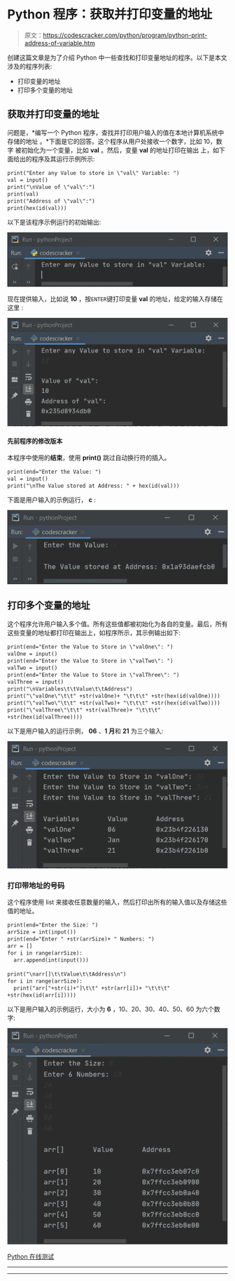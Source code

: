 # Python 程序：获取并打印变量的地址

> 原文：<https://codescracker.com/python/program/python-print-address-of-variable.htm>

创建这篇文章是为了介绍 Python 中一些查找和打印变量地址的程序。以下是本文涉及的程序列表:

*   打印变量的地址
*   打印多个变量的地址

## 获取并打印变量的地址

问题是，*编写一个 Python 程序，查找并打印用户输入的值在本地计算机系统中存储的地址 。*下面是它的回答。这个程序从用户处接收一个数字，比如 10，数字 被初始化为一个变量，比如 **val** 。然后，变量 **val** 的地址打印在输出 上，如下面给出的程序及其运行示例所示:

```
print("Enter any Value to store in \"val\" Variable: ")
val = input()
print("\nValue of \"val\":")
print(val)
print("Address of \"val\":")
print(hex(id(val)))
```

以下是该程序示例运行的初始输出:

![python print address of variable](img/9e72248b812f25c7cacdeb836d0dd3ff.png)

现在提供输入，比如说 **10** ，按`ENTER`键打印变量 **val** 的地址，给定的输入存储在这里 :

![print address of variable python](img/30ac9f8dd1f822a316eb92f4585d4b07.png)

#### 先前程序的修改版本

本程序中使用的**结束**，使用 **print()** 跳过自动换行符的插入。

```
print(end="Enter the Value: ")
val = input()
print("\nThe Value stored at Address: " + hex(id(val)))
```

下面是用户输入的示例运行， **c** :

![find address of variable python](img/f2c1ed7dc4c637999735639dbefb0cbe.png)

## 打印多个变量的地址

这个程序允许用户输入多个值。所有这些值都被初始化为各自的变量。最后，所有这些变量的地址都打印在输出上，如程序所示，其示例输出如下:

```
print(end="Enter the Value to Store in \"valOne\": ")
valOne = input()
print(end="Enter the Value to Store in \"valTwo\": ")
valTwo = input()
print(end="Enter the Value to Store in \"valThree\": ")
valThree = input()
print("\nVariables\t\tValue\t\tAddress")
print("\"valOne\"\t\t" +str(valOne)+ "\t\t\t" +str(hex(id(valOne))))
print("\"valTwo\"\t\t" +str(valTwo)+ "\t\t\t" +str(hex(id(valTwo))))
print("\"valThree\"\t\t" +str(valThree)+ "\t\t\t" +str(hex(id(valThree))))
```

以下是用户输入的运行示例， **06** 、**1 月**和 **21** 为三个输入:

![print address of all variables python](img/c7428309dda1f1b9b6c966bb0052425c.png)

### 打印带地址的号码

这个程序使用 list 来接收任意数量的输入，然后打印出所有的输入值以及存储这些值的地址。

```
print(end="Enter the Size: ")
arrSize = int(input())
print(end="Enter " +str(arrSize)+ " Numbers: ")
arr = []
for i in range(arrSize):
  arr.append(int(input()))

print("\narr[]\t\tValue\t\tAddress\n")
for i in range(arrSize):
  print("arr["+str(i)+"]\t\t" +str(arr[i])+ "\t\t\t" +str(hex(id(arr[i]))))
```

以下是用户输入的示例运行，大小为 **6** ，10、20、30、40、50、60 为六个数字:

![print number with address of variable python](img/06be3b190be216050b77651f2153dfda.png)

[Python 在线测试](/exam/showtest.php?subid=10)

* * *

* * *